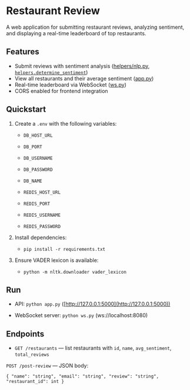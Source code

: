 # Restaurant Review

A web application for submitting restaurant reviews, analyzing sentiment, and displaying a real-time leaderboard of top restaurants.

## Features

- Submit reviews with sentiment analysis ([helpers/nlp.py](helpers/nlp.py), [`helpers.determine_sentiment`](helpers/nlp.py))
- View all restaurants and their average sentiment ([app.py](app.py))
- Real-time leaderboard via WebSocket ([ws.py](ws.py))
- CORS enabled for frontend integration

## **Quickstart**

1. Create a `.env` with the following variables:

   * `DB_HOST_URL`

   * `DB_PORT`

   * `DB_USERNAME`

   * `DB_PASSWORD`

   * `DB_NAME`

   * `REDIS_HOST_URL`

   * `REDIS_PORT`

   * `REDIS_USERNAME`

   * `REDIS_PASSWORD`

2. Install dependencies:

   * `pip install -r requirements.txt`

3. Ensure VADER lexicon is available:

   * `python -m nltk.downloader vader_lexicon`

## **Run**

* API: `python app.py` ([http://127.0.0.1:5000](http://127.0.0.1:5000))

* WebSocket server: `python ws.py` (ws://localhost:8080)

## **Endpoints**

* `GET /restaurants` — list restaurants with `id`, `name`, `avg_sentiment`, `total_reviews`

`POST /post-review` — JSON body:

 `{ "name": "string", "email": "string", "review": "string", "restaurant_id": int }`

